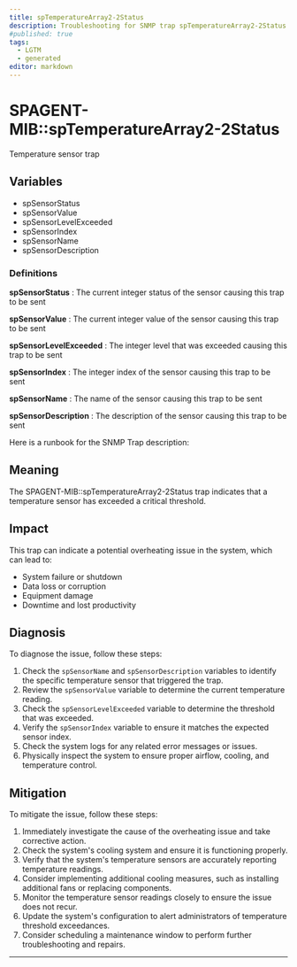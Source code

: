 ```yaml
---
title: spTemperatureArray2-2Status
description: Troubleshooting for SNMP trap spTemperatureArray2-2Status
#published: true
tags:
  - LGTM
  - generated
editor: markdown
---
```


# SPAGENT-MIB::spTemperatureArray2-2Status 

Temperature sensor trap 


## Variables


  - spSensorStatus
  - spSensorValue
  - spSensorLevelExceeded
  - spSensorIndex
  - spSensorName
  - spSensorDescription 

### Definitions 


**spSensorStatus** 
: The current integer status of the sensor causing this trap to be sent 

**spSensorValue** 
: The current integer value of the sensor causing this trap to be sent 

**spSensorLevelExceeded** 
: The integer level that was exceeded causing this trap to be sent 

**spSensorIndex** 
: The integer index of the sensor causing this trap to be sent 

**spSensorName** 
: The name of the sensor causing this trap to be sent 

**spSensorDescription** 
: The description of the sensor causing this trap to be sent 


Here is a runbook for the SNMP Trap description:

## Meaning

The SPAGENT-MIB::spTemperatureArray2-2Status trap indicates that a temperature sensor has exceeded a critical threshold.

## Impact

This trap can indicate a potential overheating issue in the system, which can lead to:

* System failure or shutdown
* Data loss or corruption
* Equipment damage
* Downtime and lost productivity

## Diagnosis

To diagnose the issue, follow these steps:

1. Check the `spSensorName` and `spSensorDescription` variables to identify the specific temperature sensor that triggered the trap.
2. Review the `spSensorValue` variable to determine the current temperature reading.
3. Check the `spSensorLevelExceeded` variable to determine the threshold that was exceeded.
4. Verify the `spSensorIndex` variable to ensure it matches the expected sensor index.
5. Check the system logs for any related error messages or issues.
6. Physically inspect the system to ensure proper airflow, cooling, and temperature control.

## Mitigation

To mitigate the issue, follow these steps:

1. Immediately investigate the cause of the overheating issue and take corrective action.
2. Check the system's cooling system and ensure it is functioning properly.
3. Verify that the system's temperature sensors are accurately reporting temperature readings.
4. Consider implementing additional cooling measures, such as installing additional fans or replacing components.
5. Monitor the temperature sensor readings closely to ensure the issue does not recur.
6. Update the system's configuration to alert administrators of temperature threshold exceedances.
7. Consider scheduling a maintenance window to perform further troubleshooting and repairs.
---




